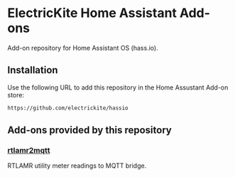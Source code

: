 # ElectricKite Home Assistant Add-ons

Add-on repository for Home Assistant OS (hass.io).

## Installation

Use the following URL to add this repository in the Home Assustant Add-on
store:

```txt
https://github.com/electrickite/hassio
```

## Add-ons provided by this repository

### [rtlamr2mqtt](https://github.com/electrickite/hassio/tree/master/rtlamr2mqtt)

RTLAMR utility meter readings to MQTT bridge.
